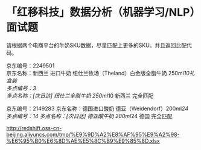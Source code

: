 # 「红移科技」数据分析（机器学习/NLP）面试题

请根据两个电商平台的牛奶SKU数据，尽量匹配上更多的SKU。并且返回比配代码。

京东编号：2249501  
京东名称：新西兰 进口牛奶 纽仕兰牧场（Theland）白金版全脂牛奶 250ml*10礼盒装      
多点编号：3	
多点名称：[次日达] 纽仕兰全脂牛奶 250ml*10 新西兰	完全匹配

京东编号：2149283 
京东名称：德国进口酸奶 德亚（Weidendorf）200ml*24       
多点编号：14	
多点名称：[次日达] 德亚酸牛奶 200ml*24 德国	完全匹配

http://redshift.oss-cn-beijing.aliyuncs.com/tmp/%E9%9D%A2%E8%AF%95%E9%A2%98-%E6%95%B0%E6%8D%AE%E5%8C%B9%E9%85%8D.xlsx
